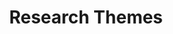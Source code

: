 ---
layout: page
permalink: /researchareas/
title: Research Themes
nav: true
nav_order: 1
dropdown: true
children:
  - title: Optimization under uncertainty
    permalink: /PhDstudents/
  - title: divider
  - title: Net zero energy
    permalink: /PostDocs/
  - title: divider
  - title: Data driven optimization 
    permalink: /Alumni/
---